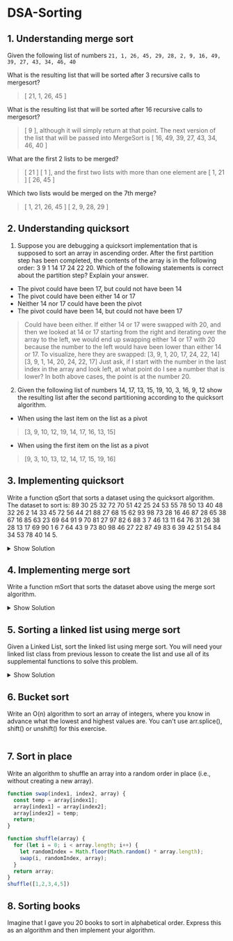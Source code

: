 # DSA-Sorting

## 1. Understanding merge sort
Given the following list of numbers `21, 1, 26, 45, 29, 28, 2, 9, 16, 49, 39, 27, 43, 34, 46, 40`

What is the resulting list that will be sorted after 3 recursive calls to mergesort?
> [ 21, 1, 26, 45 ]

What is the resulting list that will be sorted after 16 recursive calls to mergesort?
> [ 9 ], although it will simply return at that point. The next version of the list that will be passed into MergeSort is [ 16, 49, 39, 27, 43, 34, 46, 40 ]

What are the first 2 lists to be merged?
> [ 21 ] [ 1 ], and the first two lists with more than one element are [ 1, 21 ] [ 26, 45 ]

Which two lists would be merged on the 7th merge?
> [ 1, 21, 26, 45 ] [ 2, 9, 28, 29 ]

## 2. Understanding quicksort
1. Suppose you are debugging a quicksort implementation that is supposed to sort an array in ascending order. After the first partition step has been completed, the contents of the array is in the following order: 3 9 1 14 17 24 22 20. Which of the following statements is correct about the partition step? Explain your answer.

- The pivot could have been 17, but could not have been 14
- The pivot could have been either 14 or 17
- Neither 14 nor 17 could have been the pivot
- The pivot could have been 14, but could not have been 17
> Could have been either. If either 14 or 17 were swapped with 20, and then we looked at 14 or 17 starting from the right and iterating over the array to the left, we would end up swapping either 14 or 17 with 20 because the number to the left would have been lower than either 14 or 17. To visualize, here they are swapped: 
[3, 9, 1, 20, 17, 24, 22, 14]                
[3, 9, 1, 14, 20, 24, 22, 17]
Just ask, if I start with the number in the last index in the array and look left, at what point do I see a number that is lower? In both above cases, the point is at the number 20.

2. Given the following list of numbers 14, 17, 13, 15, 19, 10, 3, 16, 9, 12 show the resulting list after the second partitioning according to the quicksort algorithm.

- When using the last item on the list as a pivot
> [3,  9, 10, 12, 19, 14, 17, 16, 13, 15]
- When using the first item on the list as a pivot
> [9,  3, 10, 13, 12, 14, 17, 15, 19, 16]

## 3. Implementing quicksort
Write a function qSort that sorts a dataset using the quicksort algorithm. The dataset to sort is: 89 30 25 32 72 70 51 42 25 24 53 55 78 50 13 40 48 32 26 2 14 33 45 72 56 44 21 88 27 68 15 62 93 98 73 28 16 46 87 28 65 38 67 16 85 63 23 69 64 91 9 70 81 27 97 82 6 88 3 7 46 13 11 64 76 31 26 38 28 13 17 69 90 1 6 7 64 43 9 73 80 98 46 27 22 87 49 83 6 39 42 51 54 84 34 53 78 40 14 5.

<details><summary>Show Solution</summary>

```js
function qSort(array, startingIndex = 0, endingIndex = array.length) {
  console.log(array)
  if (startingIndex >= endingIndex) {
    return array;
  }

  const middle = partition(array, startingIndex, endingIndex);

  array = qSort(array, startingIndex, middle)
  array = qSort(array, middle + 1, endingIndex)
  
  return array;
}

function partition(array, start, end) {
  // Lomuto's Algorithm

  const pivot = array[end - 1];
  let j = start;
  for (let i = start; i < end - 1; i++) {
    if (array[i] <= pivot) {
      swap(i, j, array);
      j++;
    }
  }
  swap(end - 1, j, array)

  return j;
};
qSort([89, 30, 25, 32, 72, 70, 51, 42, 25, 24, 53, 55, 78, 50, 13, 40, 48, 32, 26, 2, 14, 33, 45, 72, 56, 44, 21, 88, 27, 68, 15, 62, 93, 98, 73, 28, 16, 46, 87, 28, 65, 38, 67, 16, 85, 63, 23, 69, 64, 91, 9, 70, 81, 27, 97, 82, 6, 88, 3, 7, 46, 13, 11, 64, 76, 31, 26, 38, 28, 13, 17, 69, 90, 1, 6, 7, 64, 43, 9, 73, 80, 98, 46, 27, 22, 87, 49, 83, 6, 39, 42, 51, 54, 84, 34, 53, 78, 40, 14, 5])

/* Output: [
   1,  2,  3,  5,  6,  6,  6,  7,  7,  9,  9, 11,
  13, 13, 13, 14, 14, 15, 16, 16, 17, 21, 22, 23,
  24, 25, 25, 26, 26, 27, 27, 27, 28, 28, 28, 30,
  31, 32, 32, 33, 34, 38, 38, 39, 40, 40, 42, 42,
  43, 44, 45, 46, 46, 46, 48, 49, 50, 51, 51, 53,
  53, 54, 55, 56, 62, 63, 64, 64, 64, 65, 67, 68,
  69, 69, 70, 70, 72, 72, 73, 73, 76, 78, 78, 80,
  81, 82, 83, 84, 85, 87, 87, 88, 88, 89, 90, 91,
  93, 97, 98, 98
] */
```

</details>

## 4. Implementing merge sort
Write a function mSort that sorts the dataset above using the merge sort algorithm.

<details><summary>Show Solution</summary>
  
```js
function mSort (array) {
  if (array.length === 1) {
    return array
  }
  // Split Array in into right and left
  let length = array.length;
  let middle = Math.floor(length / 2);

  let left = array.slice(0, middle)
  let right = array.slice(middle, length)
  // console.log('left:', left);
  // console.log('right:', right)

  return merge(
    mSort(left),
    mSort(right)
  )
}

function merge(left, right){
  const result = [];
  let leftIndex = 0;
  let rightIndex = 0;

  // Iterate over every element in left and right
  while(leftIndex < left.length && rightIndex < right.length) {
    if (left[leftIndex] < right[rightIndex]) {
      result.push(left[leftIndex]) // can we increment right on the same line, but after the value has been passed?
      leftIndex++;
    } else {
      result.push(right[rightIndex]);
      rightIndex++;
    }
  }
  // console.log(left, right);

  // We concat in case there is a leftover element in the left or right arrays
  return result.concat(left.slice(leftIndex)).concat(right.slice(rightIndex))
}
```

</details>

## 5. Sorting a linked list using merge sort
Given a Linked List, sort the linked list using merge sort. You will need your linked list class from previous lesson to create the list and use all of its supplemental functions to solve this problem.

<details><summary>Show Solution</summary>

```js
const LinkedList = require('./linkedList');
const listHelpers = require('./listHelpers');

const list = new LinkedList;

list.insertFirst(4)
list.insertFirst(5)
list.insertFirst(2)
list.insertFirst(12)
list.insertFirst(1)
list.insertFirst(5)
list.insertFirst(9)
list.insertFirst(8)
list.insertFirst(3)

listHelpers.display(list)
// 3 -> 8 -> 9 -> 5 -> 1 -> 12 -> 2 -> 5 -> 4 -> null

function mergeSort(list) {
  // O(n log n), a divide and conquer algorithm

  // Uncomment to watch the recursive splitting happen
  // listHelpers.display(list)

  if (listHelpers.size(list) == 1) {return list}

  const length = listHelpers.size(list);
  const middle = Math.floor(length / 2);

  // We're going to need a new way to generate a sub-list from a linked list
  const left = mergeSort(subList(list, 0, middle));
  const right = mergeSort(subList(list, middle, length));

  return merge(left, right)
}

function merge(left, right) {
  // Mergesort requires a function to merge the recursively split up bits back together again
  const result = new LinkedList;

 
  let leftNode = left.head;
  let rightNode = right.head;

  // Insert items according to order
  while(leftNode && rightNode) {
    if (leftNode.value < rightNode.value) {
      result.insertLast(leftNode.value);
      leftNode = leftNode.next; // Move to the next node
    } else {
      result.insertLast(rightNode.value);
      rightNode = rightNode.next;
    }
  }
  // console.log(result)

  // Insert anything leftover
  while (leftNode) {
    result.insertLast(leftNode.value);
      leftNode = leftNode.next;
  }
  while (rightNode) {
    result.insertLast(rightNode.value);
      rightNode = rightNode.next;
  }

  return result;
}

function subList(list, start, stop) {
 // We need to create a new list each time
  const result = new LinkedList;

  let counter = start;
  let currentNode = listHelpers.findByIndex(list, start);

  while (counter < stop) {
    if (!currentNode) {throw Error('subList called out of bounds of linked list')}

    result.insertLast(currentNode.value);
    currentNode = currentNode.next;
    counter++;
  }

  return result;
}

// Merge sort doesn't sort in place here, it generates a new linked list and is generally not space efficient
let newList = mergeSort(list)

listHelpers.display(newList)
// 1 -> 2 -> 3 -> 4 -> 5 -> 5 -> 8 -> 9 -> 12 -> null
```

</details>

## 6. Bucket sort
Write an O(n) algorithm to sort an array of integers, where you know in advance what the lowest and highest values are. You can't use arr.splice(), shift() or unshift() for this exercise.

```js

```

## 7. Sort in place
Write an algorithm to shuffle an array into a random order in place (i.e., without creating a new array).
```js
function swap(index1, index2, array) {
  const temp = array[index1];
  array[index1] = array[index2];
  array[index2] = temp;
  return;
}

function shuffle(array) {
  for (let i = 0; i < array.length; i++) {
    let randomIndex = Math.floor(Math.random() * array.length);
    swap(i, randomIndex, array);
  }
  return array;
}
shuffle([1,2,3,4,5])
```

## 8. Sorting books
Imagine that I gave you 20 books to sort in alphabetical order. Express this as an algorithm and then implement your algorithm.

```js

```